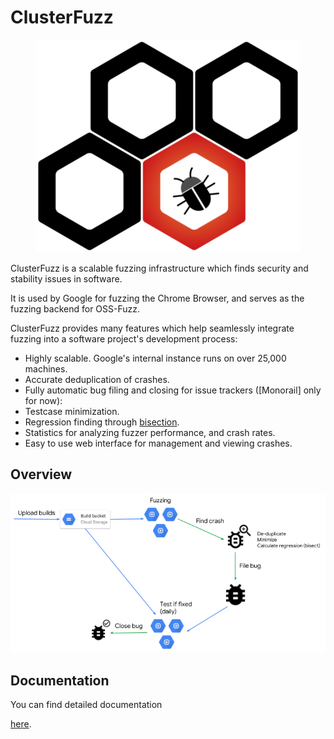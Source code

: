 # ClusterFuzz

<p align="center">
  <img src="docs/images/logo.png">
</p>

ClusterFuzz is a scalable fuzzing infrastructure which finds security and stability issues in software.

It is used by Google for fuzzing the Chrome Browser, and serves as the fuzzing backend for OSS-Fuzz.

ClusterFuzz provides many features which help seamlessly integrate fuzzing into
a software project's development process:
- Highly scalable. Google's internal instance runs on over 25,000 machines.
- Accurate deduplication of crashes.
- Fully automatic bug filing and closing for issue trackers ([Monorail] only for now):
- Testcase minimization.
- Regression finding through [bisection](https://en.wikipedia.org/wiki/Bisection_(software_engineering)).
- Statistics for analyzing fuzzer performance, and crash rates.
- Easy to use web interface for management and viewing crashes.

## Overview

<p align="center">
  <img src="docs/images/overview.png">
</p>

## Documentation
You can find detailed documentation

[here](https://google.github.io/clusterfuzz).

